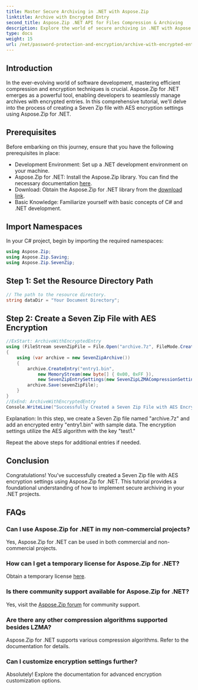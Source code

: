 ```yaml
---
title: Master Secure Archiving in .NET with Aspose.Zip
linktitle: Archive with Encrypted Entry
second_title: Aspose.Zip .NET API for Files Compression & Archiving
description: Explore the world of secure archiving in .NET with Aspose.Zip. Create Seven Zip files with AES encryption effortlessly. Boost your development skills now!
type: docs
weight: 15
url: /net/password-protection-and-encryption/archive-with-encrypted-entry/
---
```


## Introduction

In the ever-evolving world of software development, mastering efficient compression and encryption techniques is crucial. Aspose.Zip for .NET emerges as a powerful tool, enabling developers to seamlessly manage archives with encrypted entries. In this comprehensive tutorial, we'll delve into the process of creating a Seven Zip file with AES encryption settings using Aspose.Zip for .NET.

## Prerequisites

Before embarking on this journey, ensure that you have the following prerequisites in place:

- Development Environment: Set up a .NET development environment on your machine.
- Aspose.Zip for .NET: Install the Aspose.Zip library. You can find the necessary documentation [here](https://reference.aspose.com/zip/net/).
- Download: Obtain the Aspose.Zip for .NET library from the [download link](https://releases.aspose.com/zip/net/).
- Basic Knowledge: Familiarize yourself with basic concepts of C# and .NET development.

## Import Namespaces

In your C# project, begin by importing the required namespaces:

```csharp
using Aspose.Zip;
using Aspose.Zip.Saving;
using Aspose.Zip.SevenZip;
```

## Step 1: Set the Resource Directory Path

```csharp
// The path to the resource directory.
string dataDir = "Your Document Directory";
```

## Step 2: Create a Seven Zip File with AES Encryption

```csharp
//ExStart: ArchiveWithEncryptedEntry
using (FileStream sevenZipFile = File.Open("archive.7z", FileMode.Create))
{
    using (var archive = new SevenZipArchive())
    {
        archive.CreateEntry("entry1.bin", 
            new MemoryStream(new byte[] { 0x00, 0xFF }), 
            new SevenZipEntrySettings(new SevenZipLZMACompressionSettings(), new SevenZipAESEncryptionSettings("test1")));
        archive.Save(sevenZipFile);
    }
}
//ExEnd: ArchiveWithEncryptedEntry
Console.WriteLine("Successfully Created a Seven Zip File with AES Encryption Settings");
```

Explanation: In this step, we create a Seven Zip file named "archive.7z" and add an encrypted entry "entry1.bin" with sample data. The encryption settings utilize the AES algorithm with the key "test1."

Repeat the above steps for additional entries if needed.

## Conclusion

Congratulations! You've successfully created a Seven Zip file with AES encryption settings using Aspose.Zip for .NET. This tutorial provides a foundational understanding of how to implement secure archiving in your .NET projects.

## FAQs

### Can I use Aspose.Zip for .NET in my non-commercial projects?
Yes, Aspose.Zip for .NET can be used in both commercial and non-commercial projects.

### How can I get a temporary license for Aspose.Zip for .NET?
Obtain a temporary license [here](https://purchase.aspose.com/temporary-license/).

### Is there community support available for Aspose.Zip for .NET?
Yes, visit the [Aspose.Zip forum](https://forum.aspose.com/c/zip/37) for community support.

### Are there any other compression algorithms supported besides LZMA?
Aspose.Zip for .NET supports various compression algorithms. Refer to the documentation for details.

### Can I customize encryption settings further?
Absolutely! Explore the documentation for advanced encryption customization options.


